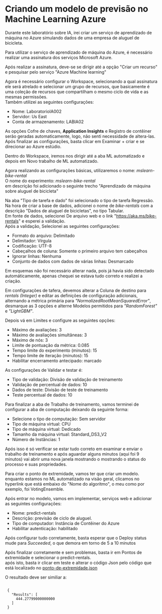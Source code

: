 # Criando um modelo de previsão no Machine Learning Azure

Durante este laboratório sobre IA, irei criar um serviço de aprendizado de máquina no Azure simulando dados de uma empresa de aluguel de bicicleta.

Para utilizar o serviço de aprendizado de máquina do Azure, é necessário realizar uma assinatura dos serviços Microsoft Azure.

Após realizar a assinatura, deve-se se dirigir até a opção "Criar um recurso" e pesquisar pelo serviço "Azure Machine learning"

Agora é necessário configurar o Workspace, selecionando a qual assinatura ele será atrelado e selecionar um grupo de recursos, que basicamente é uma coleção de recursos que compartilham o mesmo ciclo de vida e as mesmas permissões.  <br>  Também utilizei as seguintes configurações:

<ul>
    <li>Nome: LaboratorioIA002</li>
    <li>Servidor: Us East</li>
    <li>Conta de armazenamento: LABIA02</li>
</ul>

As opções Cofre de chaves, **Application Insights** e Registro de contêiner serão geradas automaticamente, logo, não senti necessidade de altera-las.  <br>  Após finalizar as configurações, basta clicar em Examinar + criar e se direcionar ao Azure estúdio.

Dentro do Workspace, iremos nos dirigir até a aba ML automatizado e depois em Novo trabalho de ML automatizado.

Agora realizando as configurações básicas, utilizaremos o nome: *mslearn-bike-rental*  <br>  O nome do experimento: *mslearn-bike-rental*  <br>  em descrição foi adicionado o seguinte trecho "Aprendizado de máquina sobre aluguel de bicicleta"

Na aba "Tipo de tarefa e dado" foi selecionado o tipo de tarefa Regressão.  <br>  Na hora de criar a base de dados, adicionei o nome de *bike-rentals* com a descrição "Dados de aluguel de bicicletas", no tipo Tabular.  <br>  Em fonte de dados, selecionei De arquivo web e o link "https://aka.ms/bike-rentals" e esperei a validação.  <br>  Após a validação, Selecionei as seguintes configurações: 

<ul>
    <li>Formato do arquivo: Delimitado</li>
    <li>Delimitador: Vírgula</li>
    <li>Codificação: UTF-8</li>
    <li>Cabeçalhos de coluna: Somente o primeiro arquivo tem cabeçalhos</li>
    <li>Ignorar linhas: Nenhuma</li>
    <li>Conjunto de dados com dados de várias linhas: Desmarcado</li>
</ul>
 
Em esquemas não foi necessário alterar nada, pois já havia sido detectado automáticamente, apenas chequei se estava tudo correto e realizei a criação.  <br>  

Em configurações de tafera, devemos alterar a Coluna de destino para *rentals (Integer)* e editar as definições de configuração adicionais, alternando a métrica primária para *"NormalizedRootMeanSquaredError"*, desmarque as 3 opções e alterne Modelos permitidos para *"RandomForest"* e *"LightGBM"*.

Depois vá em Limites e configure as seguintes opções:
<ul>
    <li>Máximo de avaliações: 3</li>
    <li>Máximo de avaliações simultâneas: 3</li>
    <li>Máximo de nós: 3</li>
    <li>Limite de pontuação da métrica: 0.085</li>
    <li>Tempo limite do experimento (minutos): 15</li>
    <li>Tempo limite de iteração (minutos): 15</li>
    <li>Habilitar encerramento antecipado: marcado</li>
</ul>

As configurações de Validar e testar é:
<ul>
    <li>Tipo de validação: Divisão de validação de treinamento</li>
    <li>Validação de percentual de dados: 10</li>
    <li>Dados de teste: Divisão de teste de treinamento</li>
    <li>Teste percentual de dados: 10</li>
</ul>

Para finalizar a aba de Trabalho de treinamento, vamos terminei de configurar a aba de computação deixando da seguinte forma:

<ul>
    <li>Selecione o tipo de computação: Sem servidor</li>
    <li>Tipo de máquina virtual: CPU</li>
    <li>Tipo de máquina virtual: Dedicado</li>
    <li>Tamanho da máquina virtual: Standard_DS3_V2</li>
    <li>Número de Instâncias: 1</li>
</ul>

Após isso é só verificar se estar tudo correto em examinar e enviar o trabalho de treinamento e após aguardar alguns minutos (aqui foi 9 minutos) vai abrir uma nova janela mostrando o mostrando o status do processo e suas propriedades.

Para criar o ponto de extremidade, vamos ter que criar um modelo.  <br>  enquanto estamos no ML automatizado na visão geral, clicamos no hyperlink que está embaixo do "Nome do algoritmo", o meu como por exemplo, foi VotingEnsemble.

Após entrar no modelo, vamos em implementar, serviços web e adicionar as seguintes configurações:

<ul>
    <li>Nome: predict-rentals</li>
    <li>Descrição: previsão de ciclo de aluguel.</li>
    <li>Tipo de computador: Instância de Contêiner do Azure</li>
    <li>Habilitar autenticação: habilitado</li>
</ul>

Após configurar tudo corretamente, basta esperar que o Deploy status mude para *Succeeded*, o que demora em torno de 5 a 10 minutos

Após finalizar corretamente e sem problemas, basta ir em Pontos de extremidade e selecionar o predict-rentals.  <br>  após isto, basta ir clicar em teste e alterar o código Json pelo código que está localizado no [ponto-de-extremidade.json](https://github.com/LStyler/azure-marchine-learning/blob/main/ponto-de-extremidade.json)

O resultado deve ser similiar a:

<code>
 {
   "Results": [
     444.27799000000000
   ]
 }
</code>

